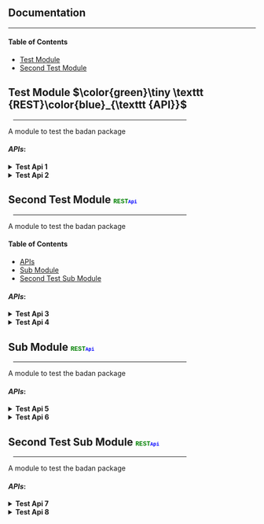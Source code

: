 ## Documentation  
---
#### Table of Contents
+ [Test Module](#test-module)
+ [Second Test Module](#second-test-module)



## Test Module  $\color{green}\tiny \texttt {REST}\color{blue}_{\texttt {API}}$
<hr style="width:70%;margin-left:10px">
<p>A module to test the badan package</p>


#### *APIs*:
<details>
<summary><b>Test Api 1</b></summary>
<p>the first test api</p>

**Method**: ***Post***  
**Url**: `/test-module/test-module/test/1`

***Body***:
```
{
	param1:string
	param2:number
	param3:boolean
	param4:"male"
	param5:undefined
	param6:Array<boolean>
	param7:{
		subparam1:string
		subparam2:number
	}
	param8:Array<undefined>
}
```
</details>
<details>
<summary><b>Test Api 2</b></summary>
<p>the second test api</p>

**Method**: ***Get***
**Url**: `/test-module/test-module/test/2`

***Body***:
```
{
	param6:Array<boolean>
	param7:Array<{
			subparam1:string
			subparam2:number
		}>
	param8:Array<undefined>
}
```
***Query***:
```
{
	param1:string
	param2:number
	param3:boolean
	param4:"male"
	param5:undefined
}
```
</details>






## Second Test Module  <t style="color:green;font-size:60%;font-family:courier;">REST<t style="color:blue;font-size:80%">Api</t></t>
<hr style="width:70%;margin-left:10px">
<p>A module to test the badan package</p>

#### Table of Contents
+ [APIs](#apis)
+ [Sub Module](#sub-module)
+ [Second Test Sub Module](#second-test-sub-module)

#### *APIs*:
<details>
<summary><b>Test Api 3</b></summary>
<p>the thered test api</p>

**Method**: ***Get***
**Url**: `/test-module/test-module/test/3`

***Body***:
```
{
	param6:Array<boolean>
	param7:Array<{
			subparam1:string
			subparam2:number
		}>
	param8:Array<undefined>
}
```
***Query***:
```
{
	param1:string
	param2:number
	param3:boolean
	param4:"male"
	param5:undefined
}
```
</details>
<details>
<summary><b>Test Api 4</b></summary>
<p>the forth test api</p>

**Method**: ***Put***
**Url**: `/test-module/test-module/test/4`

***Body***:
```
{
	param6:Array<boolean>
	param7:Array<{
			subparam1:string
			subparam2:number
		}>
	param8:Array<undefined>
}
```
***Query***:
```
{
	param1:string
	param2:number
	param3:boolean
	param4:"male"
	param5:undefined
}
```
</details>




## Sub Module  <t style="color:green;font-size:60%;font-family:courier;">REST<t style="color:blue;font-size:80%">Api</t></t>
<hr style="width:70%;margin-left:10px">
<p>A module to test the badan package</p>


#### *APIs*:
<details>
<summary><b>Test Api 5</b></summary>
<p>the 5th test api</p>

**Method**: ***Get***
**Url**: `/test-module/test-module/test-module/test-module/test-module/:test/5`

***Query***:
```
{
	param1:string
	param2:number
	param3:boolean
	param4:"male"
	param5:undefined
}
```
</details>
<details>
<summary><b>Test Api 6</b></summary>
<p>the 6th test api</p>

**Method**: ***Put***
**Url**: `/test-module/test-module/test-module/test-module/test-module/test/6`

***Body***:
```
{
	param6:Array<boolean>
	param7:Array<{
			subparam1:string
			subparam2:number
		}>
	param8:Array<undefined>
}
```
***Query***:
```
{
	param1:string
	param2:number
	param3:boolean
	param4:"male"
	param5:undefined
}
```
</details>






## Second Test Sub Module  <t style="color:green;font-size:60%;font-family:courier;">REST<t style="color:blue;font-size:80%">Api</t></t>
<hr style="width:70%;margin-left:10px">
<p>A module to test the badan package</p>


#### *APIs*:
<details>
<summary><b>Test Api 7</b></summary>
<p>the 7th test api</p>

**Method**: ***Get***
**Url**: `/test-module/test-module/test-module/test-module/test-module/:test/7`

***Query***:
```
{
	param1:string
	param2:number
	param3:boolean
	param4:"male"
	param5:undefined
}
```
</details>
<details>
<summary><b>Test Api 8</b></summary>
<p>the 8th test api</p>

**Method**: ***Put***
**Url**: `/test-module/test-module/test-module/test-module/test-module/test/8`

***Body***:
```
{
	param1:string
	param2:number
	param3:boolean
	param4:"male"
	param5:undefined
	param6:Array<boolean>
	param7:{
		subparam1:string
		subparam2:number
	}
	param8:Array<undefined>
}
```
</details>









